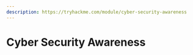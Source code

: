 ```yaml
---
description: https://tryhackme.com/module/cyber-security-awareness
---
```


# Cyber Security Awareness

